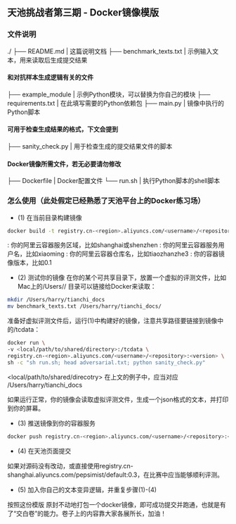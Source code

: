 ## 天池挑战者第三期 - Docker镜像模版

### 文件说明
./
├── README.md                                     | 这篇说明文档
├── benchmark_texts.txt                           | 示例输入文本，用来读取后生成提交结果
#### 和对抗样本生成逻辑有关的文件
├── example_module                                | 示例Python模块，可以替换为你自己的模块
├── requirements.txt                              | 在此填写需要的Python依赖包
├── main.py                                       | 镜像中执行的Python脚本
#### 可用于检查生成结果的格式，下文会提到
├── sanity_check.py                               | 用于检查生成的提交结果文件的脚本
#### Docker镜像所需文件，若无必要请勿修改
├── Dockerfile                                    | Docker配置文件
└── run.sh                                        | 执行Python脚本的shell脚本

### 怎么使用（此处假定已经熟悉了天池平台上的Docker练习场）

- (1) 在当前目录构建镜像
```bash
docker build -t registry.cn-<region>.aliyuncs.com/<username>/<repository>:<version> .
```
<region>: 你的阿里云容器服务区域，比如shanghai或shenzhen
<username>: 你的阿里云容器服务用户名，比如xiaoming
<repository>: 你的阿里云容器仓库名，比如tiaozhanzhe3
<version>: 你的容器镜像版本，比如0.1

- (2) 测试你的镜像
在你的某个可共享目录下，放置一个虚拟的评测文件，比如Mac上的/Users/<username>/ 目录可以链接给Docker来读取：
```bash
mkdir /Users/harry/tianchi_docs
mv benchmark_texts.txt /Users/harry/tianchi_docs/
```

准备好虚拟评测文件后，运行(1)中构建好的镜像，注意共享路径要链接到镜像中的/tcdata：
```bash
docker run \
-v <local/path/to/shared/directory>:/tcdata \
registry.cn-<region>.aliyuncs.com/<username>/<repository>:<version> \
sh -c "sh run.sh; head adversarial.txt; python sanity_check.py"
```
<local/path/to/shared/direcotry> 在上文的例子中，应当对应 /Users/harry/tianchi_docs

如果运行正常，你的镜像会读取虚拟评测文件，生成一个json格式的文本，并打印到你的屏幕。

- (3) 推送镜像到你的容器服务
```bash
docker push registry.cn-<region>.aliyuncs.com/<username>/<repository>:<version>
```

- (4) 在天池页面提交

如果对源码没有改动，或直接使用registry.cn-shanghai.aliyuncs.com/pepsimist/default:0.3，在比赛中应当能够顺利评测。

- (5) 加入你自己的文本变异逻辑，并重复步骤(1)-(4)

按照这份模版 原封不动地打包一个docker镜像，即可成功提交并跑通，也就是有了“交白卷”的能力。卷子上的内容靠大家各展所长，加油！
